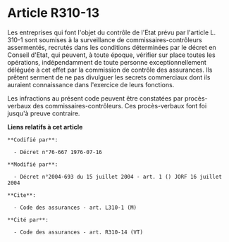# Article R310-13

Les entreprises qui font l'objet du contrôle de l'Etat prévu par l'article L. 310-1 sont soumises à la surveillance de
commissaires-contrôleurs assermentés, recrutés dans les conditions déterminées par le décret en Conseil d'Etat, qui peuvent,
à toute époque, vérifier sur place toutes les opérations, indépendamment de toute personne exceptionnellement déléguée à cet
effet par la commission de contrôle des assurances. Ils prêtent serment de ne pas divulguer les secrets commerciaux dont ils
auraient connaissance dans l'exercice de leurs fonctions.

Les infractions au présent code peuvent être constatées par procès-verbaux des commissaires-contrôleurs. Ces procès-verbaux
font foi jusqu'à preuve contraire.

**Liens relatifs à cet article**

	**Codifié par**:

	  - Décret n°76-667 1976-07-16

	**Modifié par**:

	  - Décret n°2004-693 du 15 juillet 2004 - art. 1 () JORF 16 juillet 2004

	**Cite**:

	  - Code des assurances - art. L310-1 (M)

	**Cité par**:

	  - Code des assurances - art. R310-14 (VT)
